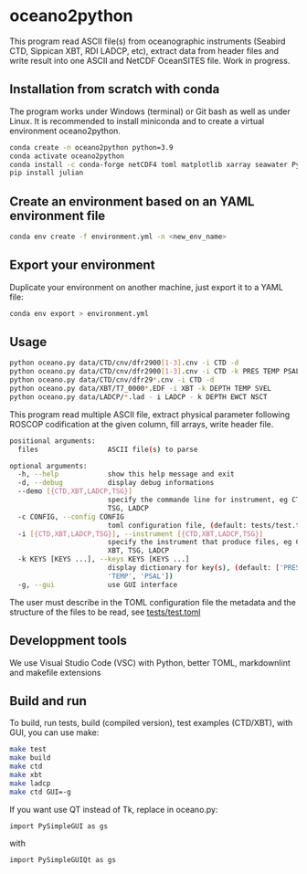 # oceano2python

This program read ASCII file(s) from oceanographic instruments (Seabird CTD, Sippican XBT, RDI LADCP, etc), extract data from header files and write result into one ASCII and NetCDF OceanSITES file.
Work in progress.

## Installation from scratch with conda

The program works under Windows (terminal) or Git bash as well as under Linux. It is recommended to install miniconda and to create a virtual environment oceano2python.

``` bash
conda create -n oceano2python python=3.9
conda activate oceano2python
conda install -c conda-forge netCDF4 toml matplotlib xarray seawater PyInstaller pysimplegui
pip install julian
```

## Create an environment based on an YAML environment file

``` bash
conda env create -f environment.yml -n <new_env_name>
```

## Export your environment

Duplicate your environment on another machine, just export it to a YAML file:

``` bash
conda env export > environment.yml
```

## Usage

``` bash
python oceano.py data/CTD/cnv/dfr2900[1-3].cnv -i CTD -d
python oceano.py data/CTD/cnv/dfr2900[1-3].cnv -i CTD -k PRES TEMP PSAL DOX2 DENS
python oceano.py data/CTD/cnv/dfr29*.cnv -i CTD -d
python oceano.py data/XBT/T7_0000*.EDF -i XBT -k DEPTH TEMP SVEL
python oceano.py data/LADCP/*.lad - i LADCP - k DEPTH EWCT NSCT
```

This program read multiple ASCII file, extract physical parameter following ROSCOP codification at the given column, fill arrays, write header file.

``` bash
positional arguments:
  files                 ASCII file(s) to parse

optional arguments:
  -h, --help            show this help message and exit
  -d, --debug           display debug informations
  --demo [{CTD,XBT,LADCP,TSG}]
                        specify the commande line for instrument, eg CTD, XBT,
                        TSG, LADCP
  -c CONFIG, --config CONFIG
                        toml configuration file, (default: tests/test.toml)
  -i [{CTD,XBT,LADCP,TSG}], --instrument [{CTD,XBT,LADCP,TSG}]
                        specify the instrument that produce files, eg CTD,
                        XBT, TSG, LADCP
  -k KEYS [KEYS ...], --keys KEYS [KEYS ...]
                        display dictionary for key(s), (default: ['PRES',
                        'TEMP', 'PSAL'])
  -g, --gui             use GUI interface
  ```

The user must describe in the TOML configuration file the metadata and the structure of the files to be read, see [tests/test.toml](https://github.com/jgrelet/oceano2python/blob/master/tests/test.toml)

## Developpment tools

We use Visual Studio Code (VSC) with Python, better TOML, markdownlint and makefile extensions

## Build and run

To build, run tests, build (compiled version), test examples (CTD/XBT), with GUI, you can use make:

``` bash
make test
make build
make ctd
make xbt
make ladcp
make ctd GUI=-g
```

If you want use QT instead of Tk, replace in oceano.py:

``` bash
import PySimpleGUI as gs
```

with

``` bash
import PySimpleGUIQt as gs
```
